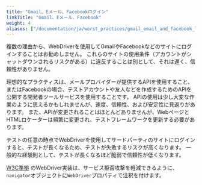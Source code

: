```yaml
---
title: "Gmail、Eメール、Facebookログイン"
linkTitle: "Gmail、Eメール、Facebook"
weight: 4
aliases: ["/documentation/ja/worst_practices/gmail_email_and_facebook_logins/"]
---
```



複数の理由から、WebDriverを使用してGmailやFacebookなどのサイトにログインすることはお勧めしません。
これらのサイトの使用条件（アカウントがシャットダウンされるリスクがある）に違反することは別として、それは遅く、信頼性がありません。

理想的なプラクティスは、メールプロバイダーが提供するAPIを使用すること、またはFacebookの場合、テストアカウントや友人などを作成するためのAPIを公開する開発者ツールサービスを使用することです。
APIの使用は少し大変な作業のように思えるかもしれませんが、速度、信頼性、および安定性に見返りがあります。
また、APIが変更されることはほとんどありませんが、WebページとHTMLロケーターは頻繁に変更され、テストフレームワークを更新する必要があります。

テストの任意の時点でWebDriverを使用してサードパーティのサイトにログインすると、テストが長くなるため、テストが失敗するリスクが高くなります。
一般的な経験則として、テストが長くなるほど脆弱で信頼性が低くなります。

[W3C準拠](//w3c.github.io/webdriver/webdriver-spec.html) のWebDriver実装は、サービス拒否攻撃を軽減できるように、`navigator`オブジェクトに`WebDriver`プロパティで注釈を付けます。
